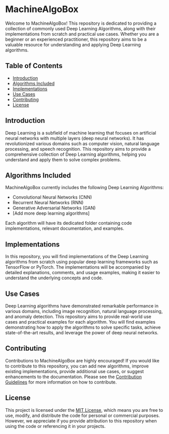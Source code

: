 # MachineAlgoBox

Welcome to MachineAlgoBox! This repository is dedicated to providing a collection of commonly used Deep Learning Algorithms, along with their implementations from scratch and practical use cases. Whether you are a beginner or an experienced practitioner, this repository aims to be a valuable resource for understanding and applying Deep Learning algorithms.

## Table of Contents

- [Introduction](#introduction)
- [Algorithms Included](#algorithms-included)
- [Implementations](#implementations)
- [Use Cases](#use-cases)
- [Contributing](#contributing)
- [License](#license)

## Introduction

Deep Learning is a subfield of machine learning that focuses on artificial neural networks with multiple layers (deep neural networks). It has revolutionized various domains such as computer vision, natural language processing, and speech recognition. This repository aims to provide a comprehensive collection of Deep Learning algorithms, helping you understand and apply them to solve complex problems.

## Algorithms Included

MachineAlgoBox currently includes the following Deep Learning Algorithms:

- Convolutional Neural Networks (CNN)
- Recurrent Neural Networks (RNN)
- Generative Adversarial Networks (GAN)
- [Add more deep learning algorithms]

Each algorithm will have its dedicated folder containing code implementations, relevant documentation, and examples.

## Implementations

In this repository, you will find implementations of the Deep Learning algorithms from scratch using popular deep learning frameworks such as TensorFlow or PyTorch. The implementations will be accompanied by detailed explanations, comments, and usage examples, making it easier to understand the underlying concepts and code.

## Use Cases

Deep Learning algorithms have demonstrated remarkable performance in various domains, including image recognition, natural language processing, and anomaly detection. This repository aims to provide real-world use cases and practical examples for each algorithm. You will find examples demonstrating how to apply the algorithms to solve specific tasks, achieve state-of-the-art results, and leverage the power of deep neural networks.

## Contributing

Contributions to MachineAlgoBox are highly encouraged! If you would like to contribute to this repository, you can add new algorithms, improve existing implementations, provide additional use cases, or suggest enhancements to the documentation. Please see the [Contribution Guidelines](CONTRIBUTING.md) for more information on how to contribute.

## License

This project is licensed under the [MIT License](LICENSE), which means you are free to use, modify, and distribute the code for personal or commercial purposes. However, we appreciate if you provide attribution to this repository when using the code or referencing it in your projects.

